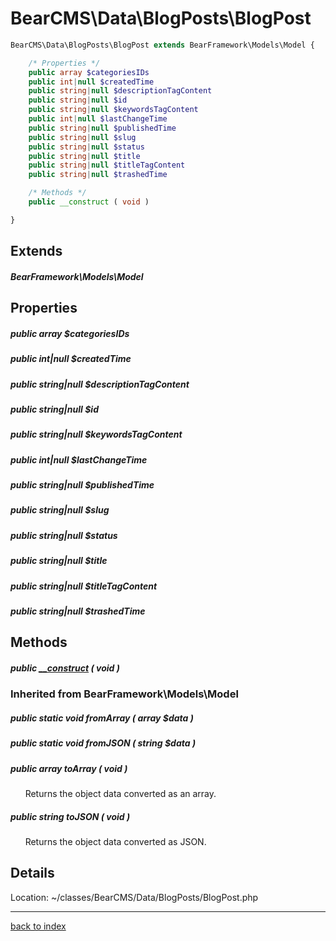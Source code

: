 # BearCMS\Data\BlogPosts\BlogPost

```php
BearCMS\Data\BlogPosts\BlogPost extends BearFramework\Models\Model {

	/* Properties */
	public array $categoriesIDs
	public int|null $createdTime
	public string|null $descriptionTagContent
	public string|null $id
	public string|null $keywordsTagContent
	public int|null $lastChangeTime
	public string|null $publishedTime
	public string|null $slug
	public string|null $status
	public string|null $title
	public string|null $titleTagContent
	public string|null $trashedTime

	/* Methods */
	public __construct ( void )

}
```

## Extends

##### BearFramework\Models\Model

## Properties

##### public array $categoriesIDs

##### public int|null $createdTime

##### public string|null $descriptionTagContent

##### public string|null $id

##### public string|null $keywordsTagContent

##### public int|null $lastChangeTime

##### public string|null $publishedTime

##### public string|null $slug

##### public string|null $status

##### public string|null $title

##### public string|null $titleTagContent

##### public string|null $trashedTime

## Methods

##### public [__construct](bearcms.data.blogposts.blogpost.__construct.method.md) ( void )

### Inherited from BearFramework\Models\Model

##### public static void fromArray ( array $data )

##### public static void fromJSON ( string $data )

##### public array toArray ( void )

&nbsp;&nbsp;&nbsp;&nbsp;&nbsp;&nbsp;Returns the object data converted as an array.

##### public string toJSON ( void )

&nbsp;&nbsp;&nbsp;&nbsp;&nbsp;&nbsp;Returns the object data converted as JSON.

## Details

Location: ~/classes/BearCMS/Data/BlogPosts/BlogPost.php

---

[back to index](index.md)

